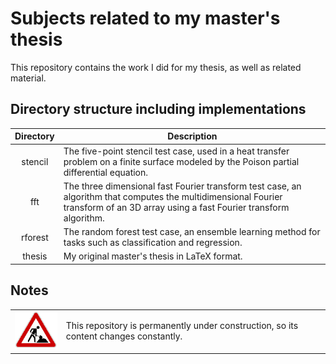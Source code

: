 #  Subjects related to my master's thesis

This repository contains the work I did for my thesis, as well as related material.


## Directory structure including implementations

| Directory | Description                                                                                                                                                                        |
|:---------:| ---------------------------------------------------------------------------------------------------------------------------------------------------------------------------------- |
| stencil   | The five-point stencil test case, used in a heat transfer problem on a finite surface modeled by the Poison partial differential equation.                                         |
| fft       | The three dimensional fast Fourier transform test case, an algorithm that computes the multidimensional Fourier transform of an 3D array using a fast Fourier transform algorithm. |
| rforest   | The random forest test case, an ensemble learning method for tasks such as classification and regression.                                                                          |
| thesis    | My original master's thesis in LaTeX format.                                                                                                                                       |


## Notes

<table>
    <tr>
        <td><img src="img/construction.gif"></td>
        <td>This repository is permanently under construction, so its content changes constantly.</td>
    </tr>
</table>
